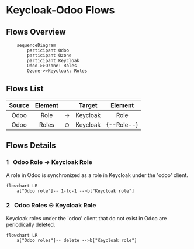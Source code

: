 # Keycloak-Odoo Flows

## Flows Overview

``` mermaid
    sequenceDiagram
        participant Odoo
        participant Ozone
        participant Keycloak
        Odoo->>Ozone: Roles
        Ozone->>Keycloak: Roles
```

## Flows List

|Source|Element| |Target|Element|
|:---:|:---:|:---:|:---:|:---:|
|Odoo|Role|→|Keycloak|Role|
|Odoo|Roles|⊝|Keycloak|{--Role--}|


## Flows Details

### **1** &nbsp; Odoo Role → Keycloak Role

A role in Odoo is synchronized as a role in Keycloak under the 'odoo' client.

``` mermaid
flowchart LR
    a["Odoo role"]-- 1-to-1 -->b["Keycloak role"]
```

### **2** &nbsp; Odoo Roles ⊝ Keycloak Role

Keycloak roles under the 'odoo' client that do not exist in Odoo are periodically deleted.

``` mermaid
flowchart LR
    a["Odoo roles"]-- delete -->b["Keycloak role"]
```
